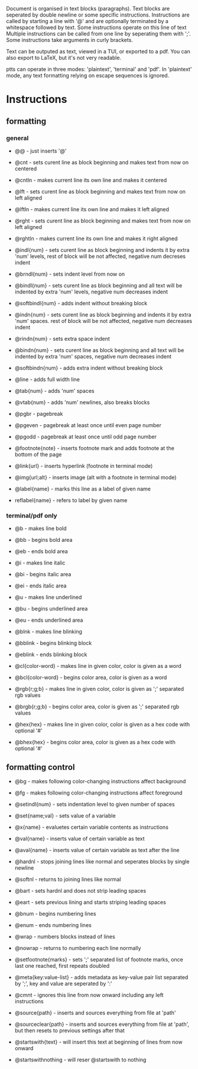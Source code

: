 Document is organised in text blocks (paragraphs).
Text blocks are seperated by double newline or some specific instructions.
Instructions are called by starting a line with '@' and are optionally
terminated by a whitespace followed by text.
Some instructions operate on this line of text
Multiple instructions can be called from one line by seperating them with ';'.
Some instructions take arguments in curly brackets.

Text can be outputed as text, viewed in a TUI, or exported to a pdf.
You can also export to LaTeX, but it's not very readable.

ptts can operate in three modes: 'plaintext', 'terminal' and 'pdf'.
In 'plaintext' mode, any text formatting relying on escape sequences is ignored.

# Instructions

## formatting

### general
- @@ - just inserts '@'

- @cnt - sets curent line as block beginning and makes text from now on centered
- @cntln - makes current line its own line and makes it centered
- @lft - sets curent line as block beginning and makes text from now on left aligned
- @lftln - makes current line its own line and makes it left aligned
- @rght - sets curent line as block beginning and makes text from now on left aligned
- @rghtln - makes current line its own line and makes it right aligned

- @indl{num} - sets curent line as block beginning and indents it by extra 'num'
levels, rest of block will be not affected, negative num decreses indent
- @brndl{num} - sets indent level from now on
- @bindl{num} - sets curent line as block beginning and all text will be
indented by extra 'num' levels, negative num decreases indent
- @softbindl{num} - adds indent without breaking block
- @indn{num} - sets curent line as block beginning and indents it by extra 'num'
spaces. rest of block will be not affected, negative num decreases indent
- @rindn{num} - sets extra space indent
- @bindn{num} - sets curent line as block beginning and all text will be
indented by extra 'num' spaces, negative num decreases indent
- @softbindn{num} - adds extra indent without breaking block

- @line - adds full width line
- @tab{num} - adds 'num' spaces
- @vtab{num} - adds 'num' newlines, also breaks blocks

- @pgbr - pagebreak
- @pgeven - pagebreak at least once until even page number
- @pgodd - pagebreak at least once until odd page number
- @footnote{note} - inserts footnote mark and adds footnote at the bottom of the page
- @link{url} - inserts hyperlink (footnote in terminal mode)
- @img{url;alt} - inserts image (alt with a footnote in terminal mode)
- @label{name} - marks this line as a label of given name
- reflabel{name} - refers to label by given name

### terminal/pdf only
- @b - makes line bold
- @bb - begins bold area
- @eb - ends bold area
- @i - makes line italic
- @bi - begins italic area
- @ei - ends italic area
- @u - makes line underlined
- @bu - begins underlined area
- @eu - ends underlined area
- @blnk - makes line blinking
- @bblink - begins blinking block
- @eblink - ends blinking block

- @cl{color-word} - makes line in given color, color is given as a word
- @bcl{color-word} - begins color area, color is given as a word
- @rgb{r;g;b} - makes line in given color, color is given as ';' separated rgb values
- @brgb{r;g;b} - begins color area, color is given as ';' separated rgb values
- @hex{hex} - makes line in given color, color is given as a hex code with optional '#'
- @bhex{hex} - begins color area, color is given as a hex code with optional '#' 

## formatting control
- @bg - makes following color-changing instructions affect background
- @fg - makes following color-changing instructions affect foreground
- @setindl{num} - sets indentation level to given number of spaces

- @set{name;val} - sets value of a variable
- @x{name} - evaluetes certain variable contents as instructions
- @val{name} - inserts value of certain variable as text
- @aval{name} - inserts value of certain variable as text after the line

- @hardnl - stops joining lines like normal and seperates blocks by single newline
- @softnl - returns to joining lines like normal

- @bart - sets hardnl and does not strip leading spaces
- @eart - sets previous lining and starts striping leading spaces

- @bnum - begins numbering lines
- @enum - ends numbering lines

- @wrap - numbers blocks instead of lines
- @nowrap - returns to numbering each line normally

- @setfootnote{marks} - sets ';' separated list of footnote marks, once last one reached, first repeats doubled

- @meta{key:value-list} - adds metadata as key-value pair list separated by ';', key and value are seperated by ':'

- @cmnt - ignores this line from now onward including any left instructions

- @source{path} - inserts and sources everything from file at 'path'
- @sourceclear{path} - inserts and sources everything from file at 'path', but then resets to previous settings after that

- @startswith{text} - will insert this text at beginning of lines from now onward
- @startswithnothing - will reser @startswith to nothing
